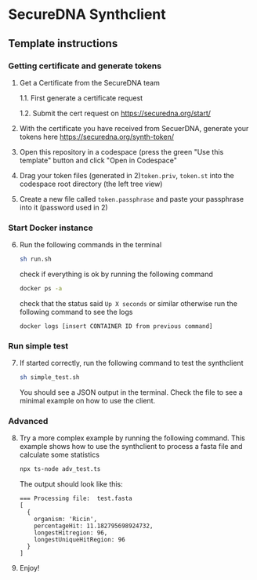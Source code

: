 # SecureDNA Synthclient

## Template instructions

### Getting certificate and generate tokens

1. Get a Certificate from the SecureDNA team

    1.1. First generate a certificate request

    1.2. Submit the cert request on https://securedna.org/start/

2. With the certificate you have received from SecuerDNA, generate your tokens here https://securedna.org/synth-token/ 
3. Open this repository in a codespace (press the green "Use this template" button and click "Open in Codespace"
4. Drag your token files (generated in 2)`token.priv`, `token.st` into the codespace root directory (the left tree view)
5. Create a new file called `token.passphrase` and paste your passphrase into it (password used in 2)

### Start Docker instance

6. Run the following commands in the terminal

    ```bash
    sh run.sh
    ```

    check if everything is ok by running the following command

    ```bash
    docker ps -a
    ```

    check that the status said `Up X seconds` or similar otherwise run the following command to see the logs

    ```
    docker logs [insert CONTAINER ID from previous command]
    ```


### Run simple test

7. If started correctly, run the following command to test the synthclient

      ```bash
      sh simple_test.sh
      ```

    You should see a JSON output in the terminal. Check the file to see a minimal example on how to use the client.

### Advanced

8. Try a more complex example by running the following command. This example shows how to use the synthclient to process a fasta file and calculate some statistics

    ```bash
    npx ts-node adv_test.ts
    ```

    The output should look like this:
    ```
    === Processing file:  test.fasta
    [
      {
        organism: 'Ricin',
        percentageHit: 11.182795698924732,
        longestHitregion: 96,
        longestUniqueHitRegion: 96
      }
    ]
    ```

9. Enjoy!



